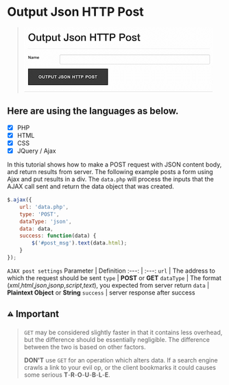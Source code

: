 # Output Json HTTP Post

>
> ![Screenshot](Output-Json-HTTP-Post.gif)
>

## Here are using the languages as below.
- [x] PHP
- [x] HTML
- [x] CSS
- [x] JQuery / Ajax

In this tutorial shows how to make a POST request with JSON content body, and return results from server. 
The following example posts a form using Ajax and put results in a div. The `data.php` will process the inputs that the AJAX call sent and return the data object that was created.

```JavaScript
$.ajax({
	url: 'data.php',
	type: 'POST',
	dataType: 'json',
	data: data,
	success: function(data) {
		$('#post_msg').text(data.html);
	}
});
```

`AJAX post settings`
Parameter | Definition
:---: | :---:
`url` | The address to which the request should be sent
`type` | **POST**  or  **GET**
`dataType` | The format (*xml*,*html*,*json*,*jsonp*,*script*,*text*), you expected from server return
`data` | **Plaintext Object**  or  **String**
`success` | server response after success

## <sub><sup>:warning:</sub></sup> Important

>
> `GET` may be considered slightly faster in that it contains less overhead, but the difference should be essentially negligible. The difference between the two is based on other factors.
>
> **DON'T** use `GET` for an operation which alters data. If a search engine crawls a link to your evil op, or the client bookmarks it could causes some serious **T**-**R**-**O**-**U**-**B**-**L**-**E**.
>
